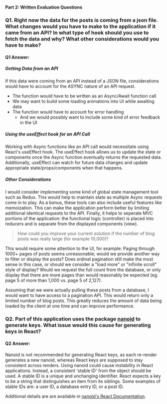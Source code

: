 **Part 2: Written Evaluation Questions**

### Q1. Right now the data for the posts is coming from a json file. What changes would you have to make to the application if it came from an API? In what type of hook should you use to fetch the data and why? What other considerations would you have to make?

#### Q1 Answer:

##### Getting Data from an API

If this data were coming from an API instead of a JSON file, considerations would have to account for the ASYNC nature of an API request.

- The function would have to be written as an Async/Await function call
- We may want to build some loading animations into UI while awaiting data
- The function would have to account for error handling
  - And we would possibly want to include some kind of error feedback in the UI

##### Using the useEffect hook for an API Call

Working with Async functions like an API call would necessitate using React's useEffect hook. The useEffect hook allows us to update the state or components once the Async function eventually returns the requested data. Additionally, useEffect can watch for future data changes and update appropriate state/props/components when that happens.

##### Other Considerations

I would consider implementing some kind of global state management tool such as Redux. This would help to maintain state as multiple Async requests come in to play. As a bonus, these tools can also include useful features like memoization. This can make the application perform better by limiting additional identical requests to the API. Finally, it helps to seperate MVC portions of the application: the functional logic (controller) is placed into reducers and is separate from the displayed components (view).

> How could you improve your current solution if the number of blog posts was really large (for example 10,000)?

This would require some attention to the UI, for example: Paging through 1000+ pages of posts seems unreasonable; would we provide another way to filter or display the posts? Does ordinal pagination still make the most sense in this case, or should we consider a "load more" or "infinite scroll" style of display? Would we request the full count from the database, or only display that there are more pages than would reasonably be expected (eg. page 5 of more than 1,000 vs. page 5 of 2,127).

Assuming that we were actually pulling these posts from a database, I would want to have access to a pagination API. This would return only a limited number of blog posts. This greatly reduces the amount of data being loaded by the client at one time and can improve performance.

### Q2. Part of this application uses the package [nanoid](https://www.npmjs.com/package/nanoid) to generate keys. What issue would this cause for generating keys in React?

#### Q2 Answer:

Nanoid is not recommended for generating React keys, as each re-render generates a new nanoid, whereas React keys are supposed to stay consistent across renders. Using nanoid could cause instability in React applications. Instead, a consistent 'stable ID' from the object should be used. A stable ID is a unique and unchanging identifier. React expects a key to be a string that distinguishes an item from its siblings. Some examples of stable IDs are: a user ID, a database entry ID, or a post ID.

Additional details are are available in [nanoid's React Documentation](https://github.com/ai/nanoid#react).
